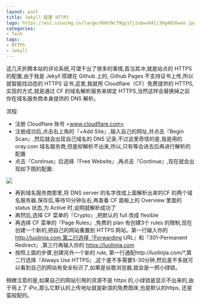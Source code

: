 ```yaml
---
layout: post
title: Jekyll 配置 HTTPS
logo: https://ws2.sinaimg.cn/large/006tNc79gy1fj1sbwv641j30g4026wee.jpg
categories:
- Tech
tags:
- HTTPS
- Jekyll
---
```


这几天折腾本站的评论系统,可谓干出了很多的事情,首当其冲,就是站点的 HTTPS 的配置,由于我是 Jekyll 搭建在 Github 上的, Github Pages 不支持证书上传,所以就智能找动态的 HTTPS 证书,这里,我就用 Cloudflare（CF）免费提供的 HTTPS, 实现的方式,就是通过 CF 的域名解析服务来绑定 HTTPS,当然这样会替换掉之前你在域名服务商本身提供的 DNS 解析。

流程:

- 注册 Cloudflare 账号 <www.cloudflare.com>
- 注册成功后,点击右上角的『+Add Site』,输入自己的网址,并点击『Begin Scan』,然后就会出现自己域名的 DNS 记录,不过这里奇怪的是,我是用的 oray.com 域名服务商,但是却解析不出来,所以,只有等会进去后再进行解析的配置
- 点击『Continue』后选择『Free Website』,再点击『Continue』,现在就会出现如下图的配置:

![](https://ws1.sinaimg.cn/large/006tNc79ly1fj1ldl0dauj31j20nqabh.jpg)

- 再到域名服务商那里,将 DNS server 的名字改成上面解析出来的CF 的两个域名服务器,保存后,等待10分钟左右,再查看 CF 面板上的 Overview 里面的 status 状态,为 Active 时,说明就解析成功了
- 再然后,选择 CF 菜单的『Crypto』,把默认的 full 改成 flexible
- 再选择 CF 菜单的『Page Rules』,免费的 plan 有创建3个 rules 的限制,现在创建一个新的,把自己的网站重置到 HTTPS 网站。第一行输入你的 http://luolinjia.com,第二行选择『Forwarding URL』和『301-Permanent Redirect』,第三行再输入你的 https://luolinjia.com
- 按照上面的步骤,创建另外一个新的 rule, 第一行通配http://luolinjia.com/*,第二行选择『Always Use HTTPS』,这个差不多需要5-30分钟,然后差不多就可以看到自己的网站有安全标识了,如果是谷歌浏览器,就会是一把小绿锁。

稍微注意的是,如果自己的网站引用的资源不是 https 的,小绿锁是显示不出来的,由于用上了 iPic,那么它默认的上传地址就是新浪的免费图床,也是默认的https, 还是蛮般配的。